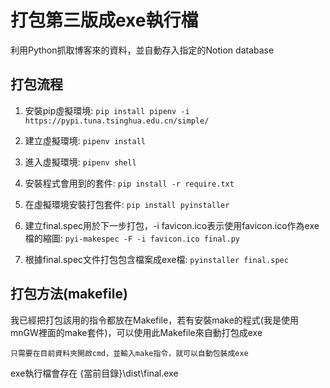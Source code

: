 # 打包第三版成exe執行檔
利用Python抓取博客來的資料，並自動存入指定的Notion database

## 打包流程
1. 安裝pip虛擬環境: ```pip install pipenv -i https://pypi.tuna.tsinghua.edu.cn/simple/```

2. 建立虛擬環境: ```pipenv install```

3. 進入虛擬環境: ```pipenv shell```

4. 安裝程式會用到的套件: ```pip install -r require.txt```

5. 在虛擬環境安裝打包套件: ```pip install pyinstaller```

6. 建立final.spec用於下一步打包，-i favicon.ico表示使用favicon.ico作為exe檔的縮圖:  ```pyi-makespec -F -i favicon.ico final.py```

7. 根據final.spec文件打包包含檔案成exe檔: ```pyinstaller final.spec```

## 打包方法(makefile)
我已經把打包該用的指令都放在Makefile，若有安裝make的程式(我是使用mnGW裡面的make套件)，可以使用此Makefile來自動打包成exe

`只需要在目前資料夾開啟cmd，並輸入make指令，就可以自動包裝成exe`
    
exe執行檔會存在 {當前目錄}\dist\final.exe
